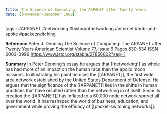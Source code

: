 ```yaml
---
Title: The Science of Computing: the ARPANET after Twenty Years
date: {{November-December 1989}}
---
```


tags:: #ARPANET #networking #historyofnetworking #internet #hub-and-spoke #packetswitching 

**Reference**
Peter J. Denning
The Science of Computing: The ARPANET after Twenty Years
American Scientist 
Volume 77, Issue 6
Pages 530-534
ISSN 0003-0996
https://www.jstor.org/stable/27856002?seq=1

**Summary**
In Peter Denning's essay he argues that [[networking]] as whole has had more of an impact on the human race than the apollo moon missions. In illustrating his point he uses the [[ARPANET]], the first wide area network established by the United States Department of Defense. He argues that the significance of the [[ARPANET]] lies in the shifts in human practices that have resulted rather than the networking in of itself. Since its creation the [[ARPANET]] has inflated to a 60,000 node network spread all over the world. It has reshaped the world of business, education, and government while proving the efficacy of [[packet-switching networks]]. 
